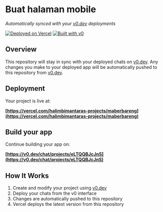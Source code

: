 # Buat halaman mobile

*Automatically synced with your [v0.dev](https://v0.dev) deployments*

[![Deployed on Vercel](https://img.shields.io/badge/Deployed%20on-Vercel-black?style=for-the-badge&logo=vercel)](https://vercel.com/halimbimantaras-projects/maberbareng)
[![Built with v0](https://img.shields.io/badge/Built%20with-v0.dev-black?style=for-the-badge)](https://v0.dev/chat/projects/eLTQQBJcJnS)

## Overview

This repository will stay in sync with your deployed chats on [v0.dev](https://v0.dev).
Any changes you make to your deployed app will be automatically pushed to this repository from [v0.dev](https://v0.dev).

## Deployment

Your project is live at:

**[https://vercel.com/halimbimantaras-projects/maberbareng](https://vercel.com/halimbimantaras-projects/maberbareng)**

## Build your app

Continue building your app on:

**[https://v0.dev/chat/projects/eLTQQBJcJnS](https://v0.dev/chat/projects/eLTQQBJcJnS)**

## How It Works

1. Create and modify your project using [v0.dev](https://v0.dev)
2. Deploy your chats from the v0 interface
3. Changes are automatically pushed to this repository
4. Vercel deploys the latest version from this repository